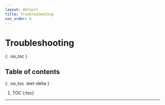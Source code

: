 ```yaml
---
layout: default
title: Troubleshooting
nav_order: 6 
---
```


# Troubleshooting
{: .no_toc }

## Table of contents
{: .no_toc .text-delta }

1. TOC
{:toc}

---